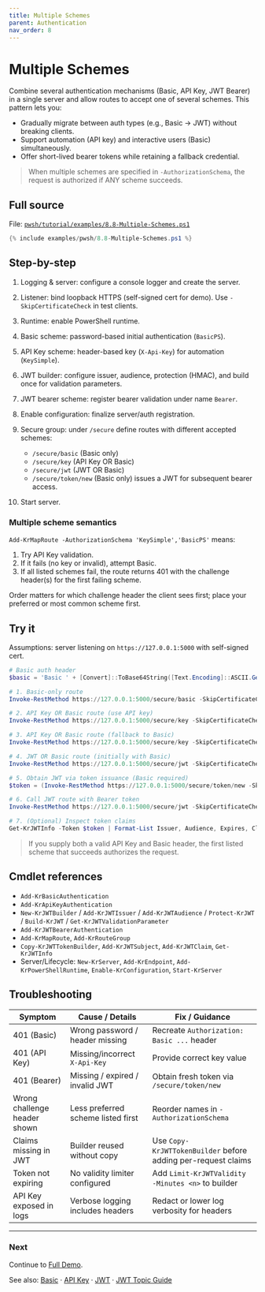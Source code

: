 ```yaml
---
title: Multiple Schemes
parent: Authentication
nav_order: 8
---
```


# Multiple Schemes

Combine several authentication mechanisms (Basic, API Key, JWT Bearer) in a single server and allow
routes to accept one of several schemes. This pattern lets you:

- Gradually migrate between auth types (e.g., Basic -> JWT) without breaking clients.
- Support automation (API key) and interactive users (Basic) simultaneously.
- Offer short-lived bearer tokens while retaining a fallback credential.

> When multiple schemes are specified in `-AuthorizationSchema`, the request is authorized if ANY scheme succeeds.

## Full source

File: [`pwsh/tutorial/examples/8.8-Multiple-Schemes.ps1`][8.8-Multiple-Schemes.ps1]

```powershell
{% include examples/pwsh/8.8-Multiple-Schemes.ps1 %}
```

## Step-by-step

1. Logging & server: configure a console logger and create the server.
2. Listener: bind loopback HTTPS (self-signed cert for demo). Use `-SkipCertificateCheck` in test clients.
3. Runtime: enable PowerShell runtime.
4. Basic scheme: password-based initial authentication (`BasicPS`).
5. API Key scheme: header-based key (`X-Api-Key`) for automation (`KeySimple`).
6. JWT builder: configure issuer, audience, protection (HMAC), and build once for validation parameters.
7. JWT bearer scheme: register bearer validation under name `Bearer`.
8. Enable configuration: finalize server/auth registration.
9. Secure group: under `/secure` define routes with different accepted schemes:

   - `/secure/basic` (Basic only)
   - `/secure/key` (API Key OR Basic)
   - `/secure/jwt` (JWT OR Basic)
   - `/secure/token/new` (Basic only) issues a JWT for subsequent bearer access.

10. Start server.

### Multiple scheme semantics

`Add-KrMapRoute -AuthorizationSchema 'KeySimple','BasicPS'` means:

1. Try API Key validation.
2. If it fails (no key or invalid), attempt Basic.
3. If all listed schemes fail, the route returns 401 with the challenge header(s) for the first failing scheme.

Order matters for which challenge header the client sees first; place your preferred or most common scheme first.

## Try it

Assumptions: server listening on `https://127.0.0.1:5000` with self-signed cert.

```powershell
# Basic auth header
$basic = 'Basic ' + [Convert]::ToBase64String([Text.Encoding]::ASCII.GetBytes('admin:password'))

# 1. Basic-only route
Invoke-RestMethod https://127.0.0.1:5000/secure/basic -SkipCertificateCheck -Headers @{ Authorization = $basic }

# 2. API Key OR Basic route (use API key)
Invoke-RestMethod https://127.0.0.1:5000/secure/key -SkipCertificateCheck -Headers @{ 'X-Api-Key' = 'my-secret-api-key' }

# 3. API Key OR Basic route (fallback to Basic)
Invoke-RestMethod https://127.0.0.1:5000/secure/key -SkipCertificateCheck -Headers @{ Authorization = $basic }

# 4. JWT OR Basic route (initially with Basic)
Invoke-RestMethod https://127.0.0.1:5000/secure/jwt -SkipCertificateCheck -Headers @{ Authorization = $basic }

# 5. Obtain JWT via token issuance (Basic required)
$token = (Invoke-RestMethod https://127.0.0.1:5000/secure/token/new -SkipCertificateCheck -Headers @{ Authorization = $basic }).access_token

# 6. Call JWT route with Bearer token
Invoke-RestMethod https://127.0.0.1:5000/secure/jwt -SkipCertificateCheck -Headers @{ Authorization = "Bearer $token" }

# 7. (Optional) Inspect token claims
Get-KrJWTInfo -Token $token | Format-List Issuer, Audience, Expires, Claims
```

> If you supply both a valid API Key and Basic header, the first listed scheme that succeeds authorizes the request.

## Cmdlet references

- `Add-KrBasicAuthentication`
- `Add-KrApiKeyAuthentication`
- `New-KrJWTBuilder` / `Add-KrJWTIssuer` / `Add-KrJWTAudience` / `Protect-KrJWT` / `Build-KrJWT` / `Get-KrJWTValidationParameter`
- `Add-KrJWTBearerAuthentication`
- `Add-KrMapRoute`, `Add-KrRouteGroup`
- `Copy-KrJWTTokenBuilder`, `Add-KrJWTSubject`, `Add-KrJWTClaim`, `Get-KrJWTInfo`
- Server/Lifecycle: `New-KrServer`, `Add-KrEndpoint`, `Add-KrPowerShellRuntime`, `Enable-KrConfiguration`, `Start-KrServer`

## Troubleshooting

| Symptom                      | Cause / Details                                | Fix / Guidance                                                |
| ---------------------------- | ---------------------------------------------- | ------------------------------------------------------------- |
| 401 (Basic)                  | Wrong password / header missing                | Recreate `Authorization: Basic ...` header                    |
| 401 (API Key)                | Missing/incorrect `X-Api-Key`                  | Provide correct key value                                     |
| 401 (Bearer)                 | Missing / expired / invalid JWT                | Obtain fresh token via `/secure/token/new`                    |
| Wrong challenge header shown | Less preferred scheme listed first             | Reorder names in `-AuthorizationSchema`                       |
| Claims missing in JWT        | Builder reused without copy                    | Use `Copy-KrJWTTokenBuilder` before adding per-request claims |
| Token not expiring           | No validity limiter configured                 | Add `Limit-KrJWTValidity -Minutes <n>` to builder             |
| API Key exposed in logs      | Verbose logging includes headers               | Redact or lower log verbosity for headers                     |

---

### Next

Continue to [Full Demo](./8.Full-Demo).

See also: [Basic](./1.Basic-PS) · [API Key](./3.Api-Key) · [JWT](./4.Jwt) · [JWT Topic Guide](/topics/jwt)

[8.8-Multiple-Schemes.ps1]: /pwsh/tutorial/examples/8.8-Multiple-Schemes.ps1
